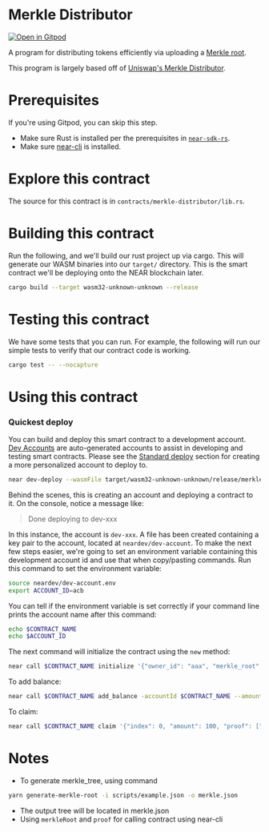 Merkle Distributor
===================

[![Open in Gitpod](https://gitpod.io/button/open-in-gitpod.svg)](https://gitpod.io/#https://github.com/namqdam/merkle-distributor)

A program for distributing tokens efficiently via uploading a [Merkle root](https://en.wikipedia.org/wiki/Merkle_tree).

This program is largely based off of [Uniswap's Merkle Distributor](https://github.com/Uniswap/merkle-distributor).

Prerequisites
=============
If you're using Gitpod, you can skip this step.

  * Make sure Rust is installed per the prerequisites in [`near-sdk-rs`](https://github.com/near/near-sdk-rs).
  * Make sure [near-cli](https://github.com/near/near-cli) is installed.

Explore this contract
=====================

The source for this contract is in `contracts/merkle-distributor/lib.rs`.

Building this contract
======================
Run the following, and we'll build our rust project up via cargo. This will generate our WASM binaries into our `target/` directory. This is the smart contract we'll be deploying onto the NEAR blockchain later.
```bash
cargo build --target wasm32-unknown-unknown --release
```

Testing this contract
=====================
We have some tests that you can run. For example, the following will run our simple tests to verify that our contract code is working.
```bash
cargo test -- --nocapture
```

Using this contract
===================

### Quickest deploy

You can build and deploy this smart contract to a development account. [Dev Accounts](https://docs.near.org/docs/concepts/account#dev-accounts) are auto-generated accounts to assist in developing and testing smart contracts. Please see the [Standard deploy](#standard-deploy) section for creating a more personalized account to deploy to.

```bash
near dev-deploy --wasmFile target/wasm32-unknown-unknown/release/merkle_distributor.wasm
```

Behind the scenes, this is creating an account and deploying a contract to it. On the console, notice a message like:

>Done deploying to dev-xxx

In this instance, the account is `dev-xxx`. A file has been created containing a key pair to
the account, located at `neardev/dev-account`. To make the next few steps easier, we're going to set an
environment variable containing this development account id and use that when copy/pasting commands.
Run this command to set the environment variable:

```bash
source neardev/dev-account.env
export ACCOUNT_ID=acb
```

You can tell if the environment variable is set correctly if your command line prints the account name after this command:
```bash
echo $CONTRACT_NAME
echo $ACCOUNT_ID
```

The next command will initialize the contract using the `new` method:

```bash
near call $CONTRACT_NAME initialize '{"owner_id": "aaa", "merkle_root": "bbb"}' --accountId $CONTRACT_NAME
```

To add balance:

```bash
near call $CONTRACT_NAME add_balance -accountId $CONTRACT_NAME --amount 1100
```

To claim:

```bash
near call $CONTRACT_NAME claim '{"index": 0, "amount": 100, "proof": ["xxx"]}' --accountId $ACCOUNT_ID
```

Notes
=====

* To generate merkle_tree, using command

```bash
yarn generate-merkle-root -i scripts/example.json -o merkle.json
```

* The output tree will be located in merkle.json
* Using `merkleRoot` and `proof` for calling contract using near-cli
